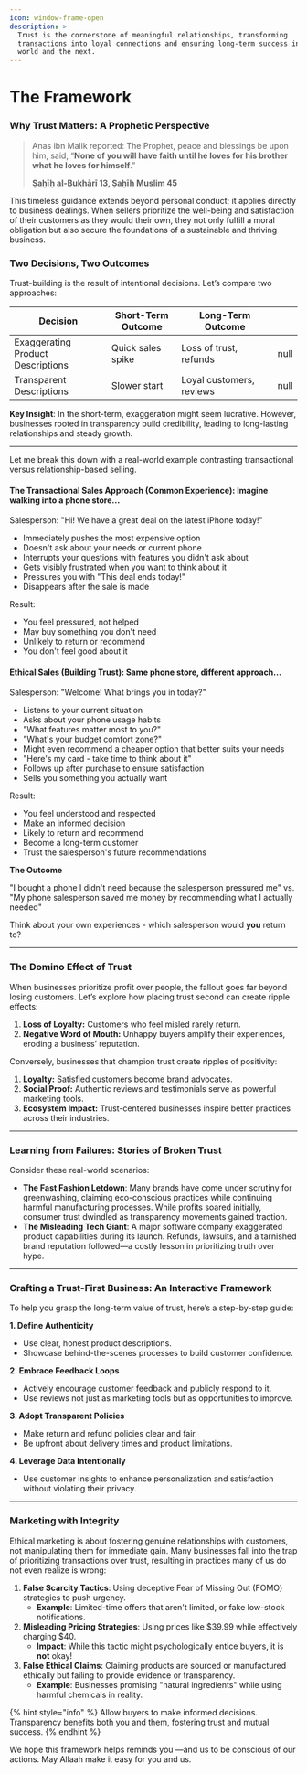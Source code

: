 ```yaml
---
icon: window-frame-open
description: >-
  Trust is the cornerstone of meaningful relationships, transforming
  transactions into loyal connections and ensuring long-term success in this
  world and the next.
---
```


# The Framework

### **Why Trust Matters: A Prophetic Perspective**

> Anas ibn Malik reported: The Prophet, peace and blessings be upon him, said, “**None of you will have faith until he loves for his brother what he loves for himself**.”
>
> **Ṣaḥīḥ al-Bukhārī 13, Ṣaḥīḥ Muslim 45**

This timeless guidance extends beyond personal conduct; it applies directly to business dealings. When sellers prioritize the well-being and satisfaction of their customers as they would their own, they not only fulfill a moral obligation but also secure the foundations of a sustainable and thriving business.

### **Two Decisions, Two Outcomes**

Trust-building is the result of intentional decisions. Let’s compare two approaches:

<table><thead><tr><th width="260">Decision</th><th width="174">Short-Term Outcome</th><th width="285">Long-Term Outcome  </th><th data-hidden data-type="number"></th></tr></thead><tbody><tr><td>Exaggerating Product Descriptions</td><td>Quick sales spike</td><td>Loss of trust, refunds</td><td>null</td></tr><tr><td>Transparent Descriptions</td><td>Slower start</td><td>Loyal customers, reviews</td><td>null</td></tr></tbody></table>

**Key Insight**: In the short-term, exaggeration might seem lucrative. However, businesses rooted in transparency build credibility, leading to long-lasting relationships and steady growth.

***

Let me break this down with a real-world example contrasting transactional versus relationship-based selling.

#### **The Transactional Sales Approach (Common Experience)**: Imagine walking into a phone store...

Salesperson: "Hi! We have a great deal on the latest iPhone today!"

* Immediately pushes the most expensive option
* Doesn't ask about your needs or current phone
* Interrupts your questions with features you didn't ask about
* Gets visibly frustrated when you want to think about it
* Pressures you with "This deal ends today!"
* Disappears after the sale is made

Result:

* You feel pressured, not helped
* May buy something you don't need
* Unlikely to return or recommend
* You don't feel good about it

#### Ethical Sales (Building Trust): Same phone store, different approach...

Salesperson: "Welcome! What brings you in today?"

* Listens to your current situation
* Asks about your phone usage habits
* "What features matter most to you?"
* "What's your budget comfort zone?"
* Might even recommend a cheaper option that better suits your needs
* "Here's my card - take time to think about it"
* Follows up after purchase to ensure satisfaction
* Sells you something you actually want

Result:

* You feel understood and respected
* Make an informed decision
* Likely to return and recommend
* Become a long-term customer
* Trust the salesperson's future recommendations

**The Outcome**

"I bought a phone I didn't need because the salesperson pressured me" vs. "My phone salesperson saved me money by recommending what I actually needed"

Think about your own experiences - which salesperson would **you** return to?

***

### **The Domino Effect of Trust**

When businesses prioritize profit over people, the fallout goes far beyond losing customers. Let’s explore how placing trust second can create ripple effects:

1. **Loss of Loyalty:** Customers who feel misled rarely return.
2. **Negative Word of Mouth:** Unhappy buyers amplify their experiences, eroding a business’ reputation.

Conversely, businesses that champion trust create ripples of positivity:

1. **Loyalty:** Satisfied customers become brand advocates.
2. **Social Proof:** Authentic reviews and testimonials serve as powerful marketing tools.
3. **Ecosystem Impact:** Trust-centered businesses inspire better practices across their industries.

***

### **Learning from Failures: Stories of Broken Trust**

Consider these real-world scenarios:

* **The Fast Fashion Letdown**: Many brands have come under scrutiny for greenwashing, claiming eco-conscious practices while continuing harmful manufacturing processes. While profits soared initially, consumer trust dwindled as transparency movements gained traction.
* **The Misleading Tech Giant**: A major software company exaggerated product capabilities during its launch. Refunds, lawsuits, and a tarnished brand reputation followed—a costly lesson in prioritizing truth over hype.

***

### **Crafting a Trust-First Business: An Interactive Framework**

To help you grasp the long-term value of trust, here’s a step-by-step guide:

**1. Define Authenticity**

* Use clear, honest product descriptions.
* Showcase behind-the-scenes processes to build customer confidence.

**2. Embrace Feedback Loops**

* Actively encourage customer feedback and publicly respond to it.
* Use reviews not just as marketing tools but as opportunities to improve.

**3. Adopt Transparent Policies**

* Make return and refund policies clear and fair.
* Be upfront about delivery times and product limitations.

**4. Leverage Data Intentionally**

* Use customer insights to enhance personalization and satisfaction without violating their privacy.

***

### **Marketing with Integrity**

Ethical marketing is about fostering genuine relationships with customers, not manipulating them for immediate gain. Many businesses fall into the trap of prioritizing transactions over trust, resulting in practices many of us do not even realize is wrong:

1. **False Scarcity Tactics**: Using deceptive Fear of Missing Out (FOMO) strategies to push urgency.
   * **Example**: Limited-time offers that aren't limited, or fake low-stock notifications.
2. **Misleading Pricing Strategies**: Using prices like $39.99 while effectively charging $40.
   * **Impact**: While this tactic might psychologically entice buyers, it is **not** okay!
3. **False Ethical Claims**: Claiming products are sourced or manufactured ethically but failing to provide evidence or transparency.
   * **Example**: Businesses promising "natural ingredients" while using harmful chemicals in reality.

{% hint style="info" %}
Allow buyers to make informed decisions. Transparency benefits both you and them, fostering trust and mutual success.
{% endhint %}

We hope this framework helps reminds you —and us to be conscious of our actions. May Allaah make it easy for you and us.
